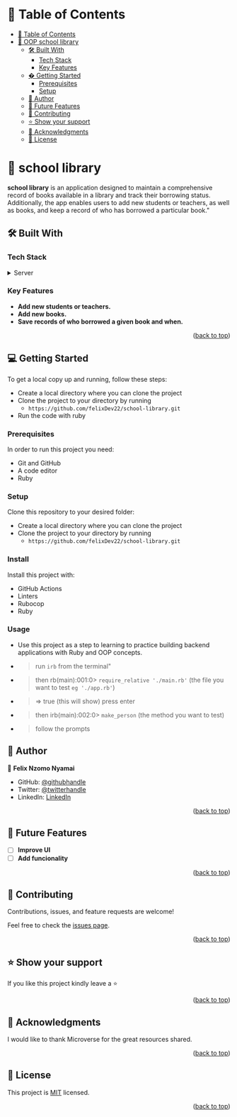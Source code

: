 <!-- TABLE OF CONTENTS -->

# 📗 Table of Contents

- [📗 Table of Contents](#-table-of-contents)
- [📖 OOP school library ](#-school-library-)
  - [🛠 Built With ](#-built-with-)
    - [Tech Stack ](#tech-stack-)
    - [Key Features ](#key-features-)
  - [� Getting Started ](#-getting-started-)
    - [Prerequisites](#prerequisites)
    - [Setup](#setup)
  - [👥 Author ](#-author-)
  - [🔭 Future Features ](#-future-features-)
  - [🤝 Contributing ](#-contributing-)
  - [⭐️ Show your support ](#️-show-your-support-)
  - [🙏 Acknowledgments ](#-acknowledgments-)
  - [📝 License ](#-license-)

<!-- PROJECT DESCRIPTION -->

# 📖 school library <a name="about-project"></a>

**school library** is an application designed to maintain a comprehensive record of books available in a library and track their borrowing status. Additionally, the app enables users to add new students or teachers, as well as books, and keep a record of who has borrowed a particular book."

## 🛠 Built With <a name="built-with"></a>

### Tech Stack <a name="tech-stack"></a>

<details>
<summary>Server</summary>
  <ul>
    <li><a href="https://guides.rubyonrails.org/getting_started.html">Ruby</a></li>
  </ul>
</details>

<!-- Features -->

### Key Features <a name="key-features"></a>

- **Add new students or teachers.**
- **Add new books.**
- **Save records of who borrowed a given book and when.**

<p align="right">(<a href="#readme-top">back to top</a>)</p>

<!-- GETTING STARTED -->

## 💻 Getting Started <a name="getting-started"></a>

To get a local copy up and running, follow these steps:

- Create a local directory where you can clone the project
- Clone the project to your directory by running
  - `https://github.com/felixDev22/school-library.git`
- Run the code with ruby

### Prerequisites

In order to run this project you need:

- Git and GitHub
- A code editor
- Ruby

### Setup

Clone this repository to your desired folder:

- Create a local directory where you can clone the project
- Clone the project to your directory by running
  - `https://github.com/felixDev22/school-library.git`

### Install

Install this project with:

- GitHub Actions
- Linters
- Rubocop
- Ruby

### Usage

- Use this project as a step to learning to practice building backend applications with Ruby and OOP concepts.
- > run `irb` from the terminal"
- > then rb(main):001:0> `require_relative './main.rb'` (the file you want to test `eg './app.rb'`)
- > => true (this will show) press enter
- > then irb(main):002:0> `make_person` (the method you want to test)
- > follow the prompts

## 👥 Author <a name="authors"></a>

👤 **Felix Nzomo Nyamai**

- GitHub: [@githubhandle](https://github.com/felixDev22)
- Twitter: [@twitterhandle](https://twitter.com/@monzo200)
- LinkedIn: [LinkedIn](https://https://www.linkedin.com/in/felixnyamai/)

<p align="right">(<a href="#readme-top">back to top</a>)</p>

<!-- FUTURE FEATURES -->

## 🔭 Future Features <a name="future-features"></a>

- [ ] **Improve UI**
- [ ] **Add funcionality**

<p align="right">(<a href="#readme-top">back to top</a>)</p>

<!-- CONTRIBUTING -->

## 🤝 Contributing <a name="contributing"></a>

Contributions, issues, and feature requests are welcome!

Feel free to check the [issues page](https://github.com/felixDev22/school-library/issues/).

<p align="right">(<a href="#readme-top">back to top</a>)</p>

<!-- SUPPORT -->

## ⭐️ Show your support <a name="support"></a>

If you like this project kindly leave a ⭐

<p align="right">(<a href="#readme-top">back to top</a>)</p>

## 🙏 Acknowledgments <a name="acknowledgements"></a>

I would like to thank Microverse for the great resources shared.

<p align="right">(<a href="#readme-top">back to top</a>)</p>

<!-- LICENSE -->

## 📝 License <a name="license"></a>

This project is [MIT](./LICENSE) licensed.

<p align="right">(<a href="#readme-top">back to top</a>)</p>

